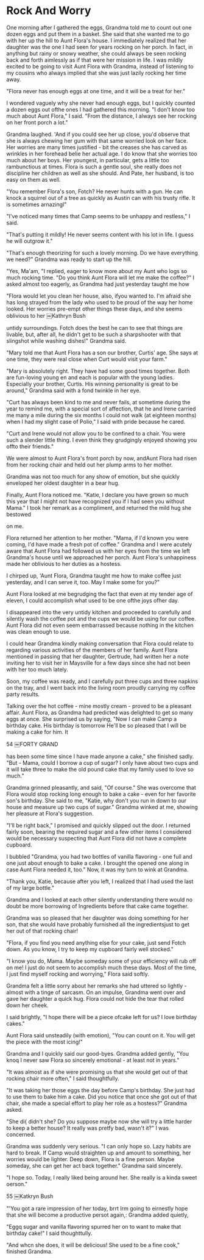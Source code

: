 Rock And Worry
==============

One morning after I gathered the eggs, Grandma told me to count out one dozen eggs
and put them in a basket. She said that she wanted me to go with her up the hill to
Aunt Flora's house. I immediately realized that her daughter was the one I had seen
for years rocking on her porch. In fact, in anything but rainy or snowy weather, she
could always be seen rocking back and forth aimlessly as if that were her mission in
life. I was mildly excited to be going to visit Aunt Flora with Grandma, instead of
listening to my cousins who always implied that she was just lazily rocking her time
away.

"Flora never has enough eggs at one time, and it will be a treat for her."

I wondered vaguely why she never had enough eggs, but I quickly counted a dozen eggs
out ofthe ones I had gathered this morning. "I don't know too much about Aunt Flora,"
I said. "From the distance, I always see her rocking on her front porch a lot."

Grandma laughed. 'And if you could see her up close, you'd observe that she is always
chewing her gum with that same worried look on her face. Her worries are many times
justified - bit the creases she has carved as wrinkles in her forehead belie her
actual age. I do know that she worries too much about her boys. Her youngest, in
particular, gets a little too rambunctious at times. Flora is such a gentle soul, she
really does not discipline her children as well as she should. And Pate, her husband,
is too easy on them as well.

"You remember Flora's son, Fotch? He never hunts with a gun. He can knock a squirrel
out of a tree as quickly as Austin can with his trusty rifle. It is sometimes
arnazingl"

"I've noticed many times that Camp seems to be unhappy and restless," I said.

"That's putting it mildly! He never seems content with his lot in life. I guess he
will outgrow it."

"That's enough theorizing for such a lovely morning. Do we have everything we need?"
Grandma was ready to start up the hill.

"Yes, Ma'am, "I replied, eager to know more about my Aunt who logs so much rocking
time. "Do you think Aunt Flora will let me make the coffee?" I asked almost too
eagerly, as Grandma had just yesterday taught me how

"Flora would let you clean her house, also, ifyou wanted to. I'm afraid she has long
strayed from the lady who used to be proud of the way her home looked. Her worries
pre-empt other things these days, and she seems oblivious to her ￼Kathryn Bush

untidy surroundings. Fotch does the best he can to see that things are livable, but,
after all, he didn't get to be such a sharpshooter with that slingshot while washing
dishes!" Grandma said.

"Mary told me that Aunt Flora has a son our brother, Curtis' age. She says at one
time, they were real close when Curt would visit your farm."

"Mary is absolutely right. They have had some good times together. Both are
fun-loving young en and each is popular with the young ladies. Especially your
brother, Curtis. His winning personality is great to be around," Grandma said with a
fond twinkle in her eye.

"Curt has always been kind to me and never fails, at sometime during the year to
remind me, with a special sort of affection, that he and lrene carried me many a mile
during the six months I could not walk (at eighteen months) when I had my slight case
of Polio," I said with pride because he cared.

"Curt and Irene would not allow you to be confined to a chair. You were such a
slender little thing. I even think they grudgingly enjoyed showing you offto their
friends."

We were almost to Aunt Flora's front porch by now, andAunt Flora had risen from her
rocking chair and held out her plump arms to her mother.

Grandma was not too much for any show of emotion, but she quickly enveloped her
oldest daughter in a bear hug.

Finally, Aunt Flora noticed me. "Katie, I declare you have grown so much this year
that I might not have recognized you if I had seen you without Mama." I took her
remark as a compliment, and returned the mild hug she bestowed

on me.

Flora returned her attention to her mother. "Mama, if I'd known you were coming, I'd
have made a fresh pot of coffee." Grandma and I were acutely aware that Aunt Flora
had followed us with her eyes from the time we left Grandma's house until we
approached her porch. Aunt Flora's unhappiness made her oblivious to her duties as a
hostess.

I chirped up, 'Aunt Flora, Grandma taught me how to make coffee just yesterday, and I
can serve it, too. May I make some for you?"

Aunt Flora looked at me begrudging the fact that even at my tender age of eleven, I
could accomplish what used to be one ofthe joys ofher day.

I disappeared into the very untidy kitchen and proceeded to carefully and silently
wash the coffee pot and the cups we would be using for our coffee. Aunt Flora did not
even seem embarrassed because nothing in the kitchen was clean enough to use.

I could hear Grandma kindly making conversation that Flora could relate to regarding
various activities of the members of her family. Aunt Flora mentioned in passing that
her daughter, Gertrude, had written her a note inviting her to visit her in Maysville
for a few days since she had not been with her too much lately.

Soon, my coffee was ready, and I carefully put three cups and three napkins on the
tray, and I went back into the living room proudly carrying my coffee party results.

Talking over the hot coffee - mine mostly cream - proved to be a pleasant affair.
Aunt Flora, as Grandma had predicted was delighted to get so many eggs at once. She
surprised us by saying, "Now I can make Camp a birthday cake. His birthday is
tomorrow He'll be so pleased that I will be making a cake for him. It

54 ￼FORTY GRAND

has been some time since I have made anyone a cake," she finished sadly. "But - Mama,
could I borrow a cup of sugar? I only have about two cups and it will take three to
make the old pound cake that my family used to love so much."

Grandma grinned pleasantly, and said, "Of course." She was overcome that Flora would
stop rocking long enough to bake a cake - even for her favorite son's birthday. She
said to me, "Katie, why don't you run in down to our house and measure up two cups of
sugar." Grandma winked at me, showing her pleasure at Flora's suggestion.

"I'll be right back," I promised and quickly slipped out the door. I returned fairly
soon, bearing the required sugar and a few other items I considered would be
necessary suspecting that Aunt Flora did not have a complete cupboard.

I bubbled "Grandma, you had two bottles of vanilla flavoring - one full and one just
about enough to bake a cake. I brought the opened one along in case Aunt Flora needed
it, too." Now, it was my turn to wink at Grandma.

"Thank you, Katie, because after you left, I realized that I had used the last of my
large bottle."

Grandma and I looked at each other silently understanding there would no doubt be
more borrowing of Ingredients before that cake came together.

Grandma was so pleased that her daughter was doing something for her son, that she
would have probably furnished all the ingredientsjust to get her out of that rocking
chair!

"Flora, if you find you need anything else for your cake, just send Fotch down. As
you know, I try to keep my cupboard fairly well stocked."

"I know you do, Mama. Maybe someday some of your efficiency will rub off on me! I
just do not seem to accomplish much these days. Most of the time, I just find myself
rocking and worrying," Flora said softly.

Grandma felt a little sorry about her remarks she had uttered so lightly - almost
with a tinge of sarcasm. On an impulse, Grandma went over and gave her daughter a
quick hug. Flora could not hide the tear that rolled down her cheek.

I said brightly, "I hope there will be a piece ofcake left for us? I love birthday
cakes."

Aunt Flora said unsteadily (with emotion), "You can count on it. You will get the
piece with the most icing!"

Grandma and I quickly said our good-byes. Grandma added gently, "You knoq I never saw
Flora so sincerely emotional - at least not in years."

"lt was almost as if she were promising us that she would get out of that rocking
chair more often," I said thoughtfully.

"It was taking her those eggs the day before Camp's birthday. She just had to use
them to bake him a cake. Did you notice that once she got out of that chair, she made
a special effort to play her role as a hostess?" Grandma asked.

"She di{ didn't she? Do you suppose maybe now she will try a little harder to keep a
better house? It really was pretfy bad, wasn't it?" I was concerned.

Grandma was suddenly very serious. "I can only hope so. Lazy habits are hard to
break. If Camp would straighten up and amount to something, her worries would be
lighter. Deep down, Flora is a fine person. Maybe someday, she can get her act back
together." Grandma said sincerely.

"I hope so. Today, I really liked being around her. She really is a kinda sweet
oerson."

55 ￼Katkryn Bush

"'You got a rare impression of her today, brrt Irm going to eirnestly hope that she
will become a productive persot again,: Grandma added quietly,

"Eggq sugar and vanilla flavoring spurred her on to want to make that birthday cake!"
I said thoughttully.

"And whcn she does, it will be delicious! She used to be a fine cook," finished
Grandma.
